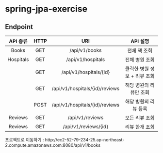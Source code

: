 # spring-jpa-exercise

## Endpoint
|API 종류|HTTP|URI|API 설명|
|:-----:|:------------------:|:-----------------------------:|:-----------------------------:|
| Books | GET | /api/v1/books | 전체 책 조회 |
| Hospitals | GET | /api/v1/hospitals | 전체 병원 조회 |
|  | GET | /api/v1/hospitals/{id} | 클릭한 병원 정보 + 리뷰 조회 |
|  | GET | /api/v1/hospitals/{id}/reviews | 해당 병원의 리뷰만 조회 |
|  | POST| /api/v1/hospitals/{id}/reviews | 해당 병원의 리뷰 등록 |
| Reviews | GET | /api/v1/reviews | 모든 리뷰 조회 |
| Reviews | GET | /api/v1/reviews/{id} | 리뷰 한개 조회 |


<div>
  프로젝트로 이동하기 : http://ec2-52-79-234-25.ap-northeast-2.compute.amazonaws.com:8080/api/v1/books
</div>
